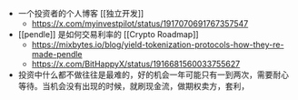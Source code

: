 - 一个投资者的个人博客 [[独立开发]]
	- https://x.com/myinvestpilot/status/1917070691767357547
- [[pendle]] 是如何交易利率的 [[Crypto Roadmap]]
	- https://mixbytes.io/blog/yield-tokenization-protocols-how-they-re-made-pendle
	- https://x.com/BitHappyX/status/1916681560033755627
- 投资中什么都不做往往是最难的，好的机会一年可能只有一到两次，需要耐心等待。当机会没有出现的时候，就刷现金流，做期权卖方，套利，
